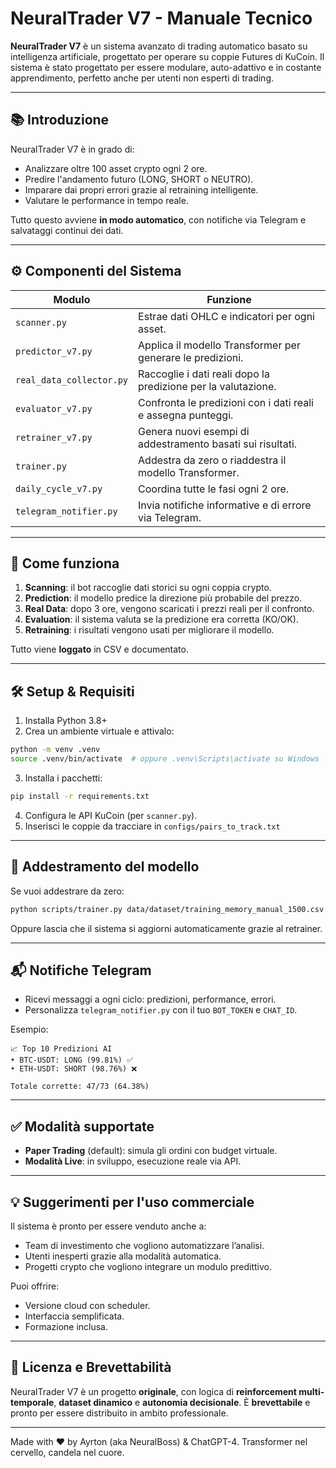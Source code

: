 # NeuralTrader V7 - Manuale Tecnico

**NeuralTrader V7** è un sistema avanzato di trading automatico basato su intelligenza artificiale, progettato per operare su coppie Futures di KuCoin. Il sistema è stato progettato per essere modulare, auto-adattivo e in costante apprendimento, perfetto anche per utenti non esperti di trading.

---

## 📚 Introduzione

NeuralTrader V7 è in grado di:

* Analizzare oltre 100 asset crypto ogni 2 ore.
* Predire l'andamento futuro (LONG, SHORT o NEUTRO).
* Imparare dai propri errori grazie al retraining intelligente.
* Valutare le performance in tempo reale.

Tutto questo avviene **in modo automatico**, con notifiche via Telegram e salvataggi continui dei dati.

---

## ⚙️ Componenti del Sistema

| Modulo                   | Funzione                                                      |
| ------------------------ | ------------------------------------------------------------- |
| `scanner.py`             | Estrae dati OHLC e indicatori per ogni asset.                 |
| `predictor_v7.py`        | Applica il modello Transformer per generare le predizioni.    |
| `real_data_collector.py` | Raccoglie i dati reali dopo la predizione per la valutazione. |
| `evaluator_v7.py`        | Confronta le predizioni con i dati reali e assegna punteggi.  |
| `retrainer_v7.py`        | Genera nuovi esempi di addestramento basati sui risultati.    |
| `trainer.py`             | Addestra da zero o riaddestra il modello Transformer.         |
| `daily_cycle_v7.py`      | Coordina tutte le fasi ogni 2 ore.                            |
| `telegram_notifier.py`   | Invia notifiche informative e di errore via Telegram.         |

---

## 🧠 Come funziona

1. **Scanning**: il bot raccoglie dati storici su ogni coppia crypto.
2. **Prediction**: il modello predice la direzione più probabile del prezzo.
3. **Real Data**: dopo 3 ore, vengono scaricati i prezzi reali per il confronto.
4. **Evaluation**: il sistema valuta se la predizione era corretta (KO/OK).
5. **Retraining**: i risultati vengono usati per migliorare il modello.

Tutto viene **loggato** in CSV e documentato.

---

## 🛠️ Setup & Requisiti

1. Installa Python 3.8+
2. Crea un ambiente virtuale e attivalo:

```bash
python -m venv .venv
source .venv/bin/activate  # oppure .venv\Scripts\activate su Windows
```

3. Installa i pacchetti:

```bash
pip install -r requirements.txt
```

4. Configura le API KuCoin (per `scanner.py`).
5. Inserisci le coppie da tracciare in `configs/pairs_to_track.txt`

---

## 🧪 Addestramento del modello

Se vuoi addestrare da zero:

```bash
python scripts/trainer.py data/dataset/training_memory_manual_1500.csv
```

Oppure lascia che il sistema si aggiorni automaticamente grazie al retrainer.

---

## 📬 Notifiche Telegram

* Ricevi messaggi a ogni ciclo: predizioni, performance, errori.
* Personalizza `telegram_notifier.py` con il tuo `BOT_TOKEN` e `CHAT_ID`.

Esempio:

```
📈 Top 10 Predizioni AI
• BTC-USDT: LONG (99.81%) ✅
• ETH-USDT: SHORT (98.76%) ❌

Totale corrette: 47/73 (64.38%)
```

---

## ✅ Modalità supportate

* **Paper Trading** (default): simula gli ordini con budget virtuale.
* **Modalità Live**: in sviluppo, esecuzione reale via API.

---

## 💡 Suggerimenti per l'uso commerciale

Il sistema è pronto per essere venduto anche a:

* Team di investimento che vogliono automatizzare l’analisi.
* Utenti inesperti grazie alla modalità automatica.
* Progetti crypto che vogliono integrare un modulo predittivo.

Puoi offrire:

* Versione cloud con scheduler.
* Interfaccia semplificata.
* Formazione inclusa.

---

## 🧾 Licenza e Brevettabilità

NeuralTrader V7 è un progetto **originale**, con logica di **reinforcement multi-temporale**, **dataset dinamico** e **autonomia decisionale**.
È **brevettabile** e pronto per essere distribuito in ambito professionale.

---

Made with ❤️ by Ayrton (aka NeuralBoss) & ChatGPT-4. Transformer nel cervello, candela nel cuore.
